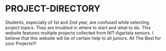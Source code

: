 # PROJECT-DIRECTORY
Students, especially of 1st and 2nd year, are confused while selecting project topics. They are troubled in where to start and what to do. This website features multiple projects collected from NIT-Agartala seniors. I believe that this website will be of certain help to all juniors.  All The Best for your Projects!!!

